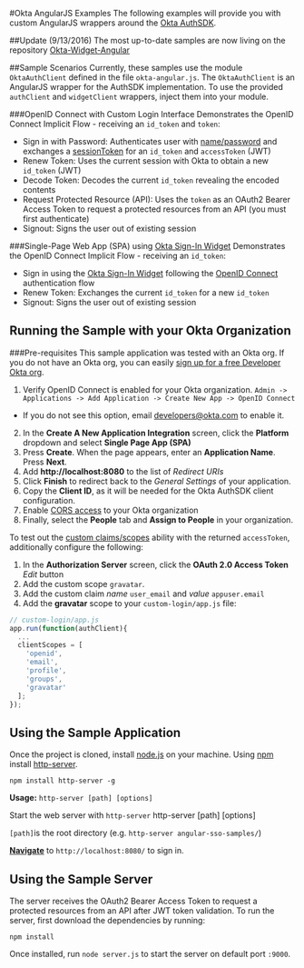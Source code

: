 #Okta AngularJS Examples
The following examples will provide you with custom AngularJS wrappers around the [Okta AuthSDK](http://developer.okta.com/docs/guides/okta_auth_sdk).

##Update (9/13/2016)
The most up-to-date samples are now living on the repository [Okta-Widget-Angular](https://github.com/jmelberg/okta-widget-angular)

##Sample Scenarios
Currently, these samples use the module `OktaAuthClient` defined in the file `okta-angular.js`. The `OktaAuthClient` is an AngularJS wrapper for the AuthSDK implementation. To use the provided `authClient` and `widgetClient` wrappers, inject them into your module.

###OpenID Connect with Custom Login Interface
Demonstrates the OpenID Connect Implicit Flow - receiving an `id_token` and `token`:
  - Sign in with Password: Authenticates user with [name/password](http://developer.okta.com/docs/api/resources/authn.html#primary-authentication-with-public-application) and exchanges a [sessionToken](http://developer.okta.com/docs/api/resources/authn.html#session-token) for an `id_token` and `accessToken` (JWT)
  - Renew Token: Uses the current session with Okta to obtain a new `id_token` (JWT)
  - Decode Token: Decodes the current `id_token` revealing the encoded contents
  - Request Protected Resource (API): Uses the `token` as an OAuth2 Bearer Access Token to request a protected resources from an API (you must first authenticate)
  - Signout: Signs the user out of existing session

###Single-Page Web App (SPA) using [Okta Sign-In Widget](http://developer.okta.com/docs/api/resources/okta_signin_widget.html)
Demonstrates the OpenID Connect Implicit Flow - receiving an `id_token`:
  - Sign in using the [Okta Sign-In Widget](http://developer.okta.com/docs/api/resources/okta_signin_widget.html) following the [OpenID Connect](http://developer.okta.com/docs/api/resources/oidc.html#request-parameters) authentication flow
  - Renew Token: Exchanges the current `id_token` for a new `id_token`
  - Signout: Signs the user out of existing session

## Running the Sample with your Okta Organization

###Pre-requisites
This sample application was tested with an Okta org. If you do not have an Okta org, you can easily [sign up for a free Developer Okta org](https://www.okta.com/developer/signup/).

1. Verify OpenID Connect is enabled for your Okta organization. `Admin -> Applications -> Add Application -> Create New App -> OpenID Connect`
  - If you do not see this option, email [developers@okta.com](mailto:developers@okta.com) to enable it.
2. In the **Create A New Application Integration** screen, click the **Platform** dropdown and select **Single Page App (SPA)**
3. Press **Create**. When the page appears, enter an **Application Name**. Press **Next**.
4. Add **http://localhost:8080** to the list of *Redirect URIs*
5. Click **Finish** to redirect back to the *General Settings* of your application.
6. Copy the **Client ID**, as it will be needed for the Okta AuthSDK client configuration.
7. Enable [CORS access](http://developer.okta.com/docs/api/getting_started/enabling_cors.html) to your Okta organization
8. Finally, select the **People** tab and **Assign to People** in your organization.

To test out the [custom claims/scopes](http://openid.net/specs/openid-connect-core-1_0.html#AdditionalClaims) ability with the returned `accessToken`, additionally configure the following:

1. In the **Authorization Server** screen, click the **OAuth 2.0 Access Token** *Edit* button
2. Add the custom scope `gravatar`.
3. Add the custom claim *name* `user_email` and *value* `appuser.email`
4. Add the **gravatar** scope to your `custom-login/app.js` file:
```javascript
// custom-login/app.js
app.run(function(authClient){
  ...
  clientScopes = [
    'openid',
    'email',
    'profile',
    'groups',
    'gravatar'
  ];
});

```

## Using the Sample Application
Once the project is cloned, install [node.js](https://nodejs.org/en/download/) on your machine. Using [npm](https://nodejs.org/en/download/) install [http-server](https://www.npmjs.com/package/http-server).

    npm install http-server -g
    

**Usage:** `http-server [path] [options]`

Start the web server with `http-server`
    http-server [path] [options]
    
`[path]`is the root directory (e.g. `http-server angular-sso-samples/`)

**[Navigate](http://localhost:8080/)** to `http://localhost:8080/` to sign in.

## Using the Sample Server
The server receives the OAuth2 Bearer Access Token to request a protected resources from an API after JWT token validation. To run the server, first download the dependencies by running:
	
	npm install

Once installed, run `node server.js` to start the server on default port `:9000`.
